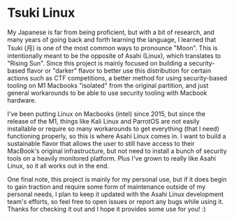 # Tsuki Linux

My Japanese is far from being proficient, but with a bit of research, and many years of going back and forth learning the language, I learned that Tsuki (月) is one of the most common ways to pronounce "Moon". This is intentionally meant to be the opposite of Asahi (Linux), which translates to "Rising Sun". Since this project is mainly focused on building a security-based flavor or "darker" flavor to better use this distribution for certain actions such as CTF competitions, a better method for using security-based tooling on M1 Macbooks "isolated" from the original partition, and just general workarounds to be able to use security tooling with Macbook hardware.

I've been putting Linux on Macbooks (intel) since 2015, but since the release of the M1, things like Kali Linux and ParrotOS are not easily installable or require so many workarounds to get everything (that I need) functioning properly, so this is where Asahi Linux comes in. I want to build a sustainable flavor that allows the user to still have access to their MacBook's original infrastructure, but not need to install a bunch of security tools on a heavily monitored platform. Plus I've grown to really like Asahi Linux, so it all works out in the end.

One final note, this project is mainly for my personal use, but if it does begin to gain traction and require some form of maintenance outside of my personal needs, I plan to keep it updated with the Asahi Linux development team's efforts, so feel free to open issues or report any bugs while using it. Thanks for checking it out and I hope it provides some use for you! :)
